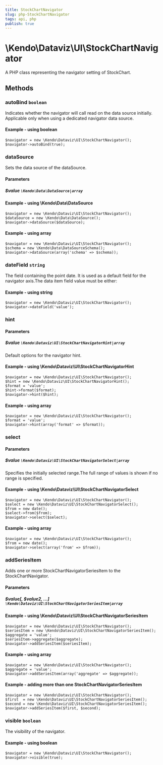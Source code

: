 ```yaml
---
title: StockChartNavigator
slug: php-StockChartNavigator
tags: api, php
publish: true
---
```


# \Kendo\Dataviz\UI\StockChartNavigator

A PHP class representing the navigator setting of StockChart.


## Methods

### autoBind `boolean`

Indicates whether the navigator will call read on the data source initially.
Applicable only when using a dedicated navigator data source.


#### Example - using boolean
    $navigator = new \Kendo\Dataviz\UI\StockChartNavigator();
    $navigator->autoBind(true);

### dataSource

Sets the data source of the dataSource.

#### Parameters

##### $value `\Kendo\Data\DataSource|array`

#### Example - using \Kendo\Data\DataSource

    $navigator = new \Kendo\Dataviz\UI\StockChartNavigator();
    $dataSource = new \Kendo\Data\DataSource();
    $navigator->dataSource($dataSource);

#### Example - using array

    $navigator = new \Kendo\Dataviz\UI\StockChartNavigator();
    $schema = new \Kendo\Data\DataSourceSchema();
    $navigator->dataSource(array('schema' => $schema));

### dateField `string`

The field containing the point date.
It is used as a default field for the navigator axis.The data item field value must be either:


#### Example - using string
    $navigator = new \Kendo\Dataviz\UI\StockChartNavigator();
    $navigator->dateField('value');

### hint

#### Parameters

##### $value `\Kendo\Dataviz\UI\StockChartNavigatorHint|array`

Default options for the navigator hint.


#### Example - using \Kendo\Dataviz\UI\StockChartNavigatorHint

    $navigator = new \Kendo\Dataviz\UI\StockChartNavigator();
    $hint = new \Kendo\Dataviz\UI\StockChartNavigatorHint();
    $format = 'value';
    $hint->format($format);
    $navigator->hint($hint);

#### Example - using array

    $navigator = new \Kendo\Dataviz\UI\StockChartNavigator();
    $format = 'value';
    $navigator->hint(array('format' => $format));

### select

#### Parameters

##### $value `\Kendo\Dataviz\UI\StockChartNavigatorSelect|array`

Specifies the initially selected range.The full range of values is shown if no range is specified.


#### Example - using \Kendo\Dataviz\UI\StockChartNavigatorSelect

    $navigator = new \Kendo\Dataviz\UI\StockChartNavigator();
    $select = new \Kendo\Dataviz\UI\StockChartNavigatorSelect();
    $from = new date();
    $select->from($from);
    $navigator->select($select);

#### Example - using array

    $navigator = new \Kendo\Dataviz\UI\StockChartNavigator();
    $from = new date();
    $navigator->select(array('from' => $from));

### addSeriesItem

Adds one or more StockChartNavigatorSeriesItem to the StockChartNavigator.

#### Parameters

##### $value[, $value2, ...] `\Kendo\Dataviz\UI\StockChartNavigatorSeriesItem|array`

#### Example - using \Kendo\Dataviz\UI\StockChartNavigatorSeriesItem

    $navigator = new \Kendo\Dataviz\UI\StockChartNavigator();
    $seriesItem = new \Kendo\Dataviz\UI\StockChartNavigatorSeriesItem();
    $aggregate = 'value';
    $seriesItem->aggregate($aggregate);
    $navigator->addSeriesItem($seriesItem);

#### Example - using array

    $navigator = new \Kendo\Dataviz\UI\StockChartNavigator();
    $aggregate = 'value';
    $navigator->addSeriesItem(array('aggregate' => $aggregate));

#### Example - adding more than one StockChartNavigatorSeriesItem

    $navigator = new \Kendo\Dataviz\UI\StockChartNavigator();
    $first  = new \Kendo\Dataviz\UI\StockChartNavigatorSeriesItem();
    $second = new \Kendo\Dataviz\UI\StockChartNavigatorSeriesItem();
    $navigator->addSeriesItem($first, $second);

### visible `boolean`

The visibility of the navigator.


#### Example - using boolean
    $navigator = new \Kendo\Dataviz\UI\StockChartNavigator();
    $navigator->visible(true);

